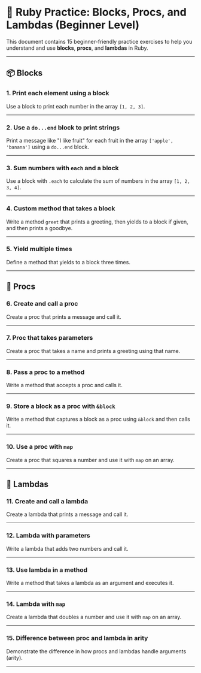 # 💎 Ruby Practice: Blocks, Procs, and Lambdas (Beginner Level)

This document contains 15 beginner-friendly practice exercises to help you understand and use **blocks**, **procs**, and **lambdas** in Ruby.

---

## 📦 Blocks

### 1. Print each element using a block

Use a block to print each number in the array `[1, 2, 3]`.

---

### 2. Use a `do...end` block to print strings

Print a message like "I like fruit" for each fruit in the array `['apple', 'banana']` using a `do...end` block.

---

### 3. Sum numbers with `each` and a block

Use a block with `.each` to calculate the sum of numbers in the array `[1, 2, 3, 4]`.

---

### 4. Custom method that takes a block

Write a method `greet` that prints a greeting, then yields to a block if given, and then prints a goodbye.

---

### 5. Yield multiple times

Define a method that yields to a block three times.

---

## 🧱 Procs

### 6. Create and call a proc

Create a proc that prints a message and call it.

---

### 7. Proc that takes parameters

Create a proc that takes a name and prints a greeting using that name.

---

### 8. Pass a proc to a method

Write a method that accepts a proc and calls it.

---

### 9. Store a block as a proc with `&block`

Write a method that captures a block as a proc using `&block` and then calls it.

---

### 10. Use a proc with `map`

Create a proc that squares a number and use it with `map` on an array.

---

## 🔗 Lambdas

### 11. Create and call a lambda

Create a lambda that prints a message and call it.

---

### 12. Lambda with parameters

Write a lambda that adds two numbers and call it.

---

### 13. Use lambda in a method

Write a method that takes a lambda as an argument and executes it.

---

### 14. Lambda with `map`

Create a lambda that doubles a number and use it with `map` on an array.

---

### 15. Difference between proc and lambda in arity

Demonstrate the difference in how procs and lambdas handle arguments (arity).

---